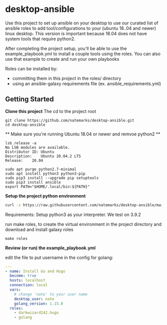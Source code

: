# desktop-ansible
Use this project to set up ansible on your desktop to use our curated list of ansible roles to add tool/configurations to your (ubuntu 18..04 and newer) linux desktop. This version is important because 18.04 does not have system tools that require python2.


After completing the project setup, you'll be able to use the example_playbook.yml to install a couple tools using the roles. You can also use that example to create and run your own playbooks

Roles can be installed by:
 - committing them in this project in the roles/ directory
 - using an ansible-galaxy requirements file (ex. ansible_requirements.yml)


## Getting Started

**Clone this project**
The cd to the project root
```shell
git clone https://github.com/natemarks/desktop-ansible.git
cd desktop-ansible
```

** Make sure you're running Ubuntu 18.04 or newer and remvoe python2 **
```shell
lsb_release -a
No LSB modules are available.
Distributor ID:	Ubuntu
Description:	Ubuntu 20.04.2 LTS
Release:	20.04

```


```shell
sudo apt purge python2.7-minimal
sudo apt install python3 python3-pip
sudo pip3 install --upgrade pip setuptools
sudo pip3 install ansible
export PATH="$HOME/.local/bin:${PATH}"

```

**Setup the project python environment**

```bash
curl -s https://raw.githubusercontent.com/natemarks/desktop-ansible/main/setup.sh | bash
```
Requirements: Setup python3 as your interpreter. We test on 3.9.2

run make roles, to create the virtual environment in the project directory and download and install galaxy roles
```shell
make roles
```


**Review (or run) the example_playbook.yml**

edit the file to put username in the config for golang:
```yaml
---
- name: Install Go and Hugo
  become: true
  hosts: localhost
  connection: local
  vars:
    # change 'nate' to your user name
    desktop_user: nate
    golang_version: 1.15.8
  roles:
    - darkwizard242.hugo
    - golang
```


